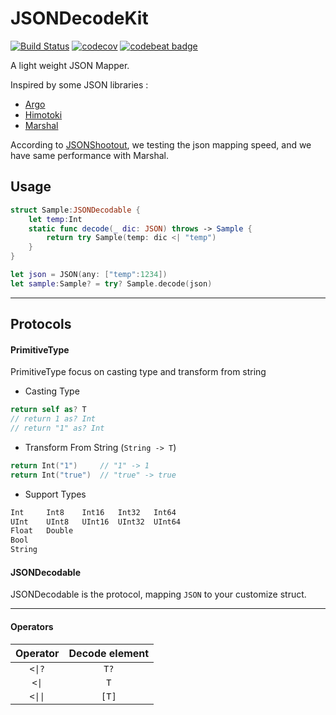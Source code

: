 JSONDecodeKit
==========

[![Build Status](https://travis-ci.org/yume190/JSONDecodeKit.svg?branch=master)](https://travis-ci.org/yume190/JSONDecodeKit)
[![codecov](https://codecov.io/gh/yume190/JSONDecodeKit/branch/master/graph/badge.svg)](https://codecov.io/gh/yume190/JSONDecodeKit)
[![codebeat badge](https://codebeat.co/badges/8a9cacec-df7b-4e25-8134-25bcc5eeb345)](https://codebeat.co/projects/github-com-yume190-jsondecodekit-master)

A light weight JSON Mapper.

Inspired by some JSON libraries :

 * [Argo](https://github.com/thoughtbot/Argo)
 * [Himotoki](https://github.com/ikesyo/Himotoki)
 * [Marshal](https://github.com/utahiosmac/Marshal)

According to [JSONShootout](https://github.com/bwhiteley/JSONShootout), we testing the json mapping speed, and we have same performance with Marshal.

## Usage

```swift
struct Sample:JSONDecodable {
    let temp:Int
    static func decode(_ dic: JSON) throws -> Sample {
        return try Sample(temp: dic <| "temp")
    }
}

let json = JSON(any: ["temp":1234])
let sample:Sample? = try? Sample.decode(json)
```

---

## Protocols

#### PrimitiveType 

PrimitiveType focus on casting type and transform from string 

 * Casting Type
```swift
return self as? T
// return 1 as? Int
// return "1" as? Int
```
 * Transform From String (`String -> T`)
```swift
return Int("1")     // "1" -> 1
return Int("true")  // "true" -> true
```

 * Support Types
```swift
Int     Int8    Int16   Int32   Int64
UInt    UInt8   UInt16  UInt32  UInt64
Float   Double
Bool
String
```

#### JSONDecodable

JSONDecodable is the protocol, mapping `JSON` to your customize struct.

---

#### Operators

|Operator|Decode element|
|:------:|:------------:|
| `<\|?`  | `T?` |
| `<\|`   | `T` |
| `<\|\|`  | `[T]` |
